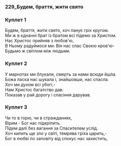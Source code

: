 ### 229_Будем, браття, жити свято
### Куплет 1
Будем, браття, жити свято, хоч панує гріх кругом.<br/>Ми ж в єднанні брат із братом всі підемо за Христом. <br/>Нас Христос прийняв з любов'ю,<br/>В Ньому радуймося ми: Він нас спас Своєю кров'ю-<br/>Будьмо ж світлом між людьми.
### Куплет 2
У марнотах ми блукали, смерть за нами всюди йшла. <br/>Божа ласка нас шукала і, знайшовши, нас спасла.<br/>Хоч ми духом всі убогі,-<br/>Нам Христос багатство дав:<br/>Показав у рай дорогу і спасіння дарував.
### Куплет 3
Чи то в горю, чи в стражданнях,<br/>Вірим - Бог нас підкріпить.<br/>Підем далі без вагання за Спасителем услід.<br/>Хоч кипить ще зло у світі, темрява гріха царить,-<br/>Бог в любві по заповіту від спокус нас захистить,
